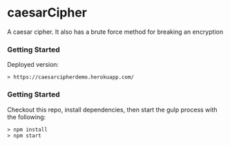 # caesarCipher
A caesar cipher. It also has a brute force method for breaking an encryption
### Getting Started
Deployed version:
```
> https://caesarcipherdemo.herokuapp.com/
```


### Getting Started

Checkout this repo, install dependencies, then start the gulp process with the following:

```
> npm install
> npm start
```
